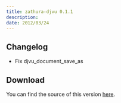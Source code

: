 ```yaml
---
title: zathura-djvu 0.1.1
description:  
date: 2012/03/24
---
```


## Changelog

* Fix djvu_document_save_as

## Download
You can find the source of this version
[here](/projects/zathura/plugins/zathura-djvu/).

